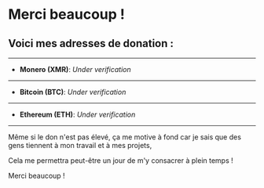 # Merci beaucoup !

## Voici mes adresses de donation :

-----------
- **Monero (XMR)**: *Under verification*
-----------
- **Bitcoin (BTC)**: *Under verification*
-----------
- **Ethereum (ETH)**: *Under verification*
-----------

Même si le don n'est pas élevé, ça me motive à fond car je sais que des gens tiennent à mon travail et à mes projets,

Cela me permettra peut-être un jour de m'y consacrer à plein temps !

Merci beaucoup !
